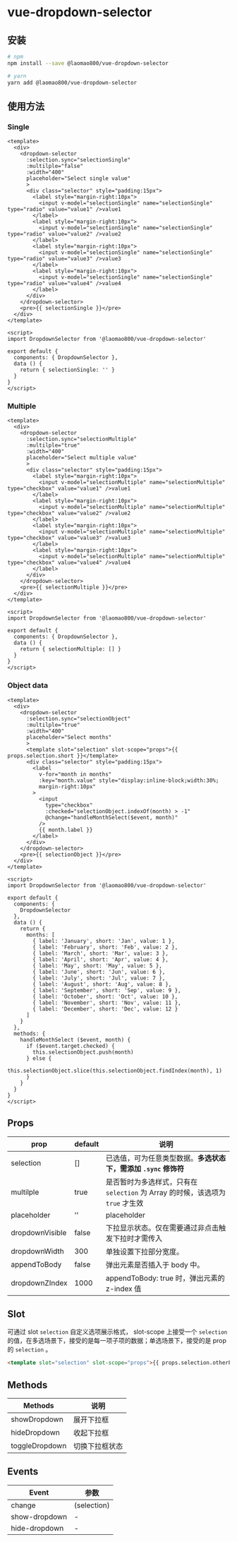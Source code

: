 # vue-dropdown-selector

## 安装

```bash
# npm
npm install --save @laomao800/vue-dropdown-selector

# yarn
yarn add @laomao800/vue-dropdown-selector
```

## 使用方法

### Single

```vue
<template>
  <div>
    <dropdown-selector
      :selection.sync="selectionSingle"
      :multilple="false"
      :width="400"
      placeholder="Select single value"
      >
      <div class="selector" style="padding:15px">
        <label style="margin-right:10px">
          <input v-model="selectionSingle" name="selectionSingle" type="radio" value="value1" />value1
        </label>
        <label style="margin-right:10px">
          <input v-model="selectionSingle" name="selectionSingle" type="radio" value="value2" />value2
        </label>
        <label style="margin-right:10px">
          <input v-model="selectionSingle" name="selectionSingle" type="radio" value="value3" />value3
        </label>
        <label style="margin-right:10px">
          <input v-model="selectionSingle" name="selectionSingle" type="radio" value="value4" />value4
        </label>
      </div>
    </dropdown-selector>
    <pre>{{ selectionSingle }}</pre>
  </div>
</template>

<script>
import DropdownSelector from '@laomao800/vue-dropdown-selector'

export default {
  components: { DropdownSelector },
  data () {
    return { selectionSingle: '' }
  }
}
</script>
```

### Multiple

```vue
<template>
  <div>
    <dropdown-selector
      :selection.sync="selectionMultiple"
      :multilple="true"
      :width="400"
      placeholder="Select multiple value"
      >
      <div class="selector" style="padding:15px">
        <label style="margin-right:10px">
          <input v-model="selectionMultiple" name="selectionMultiple" type="checkbox" value="value1" />value1
        </label>
        <label style="margin-right:10px">
          <input v-model="selectionMultiple" name="selectionMultiple" type="checkbox" value="value2" />value2
        </label>
        <label style="margin-right:10px">
          <input v-model="selectionMultiple" name="selectionMultiple" type="checkbox" value="value3" />value3
        </label>
        <label style="margin-right:10px">
          <input v-model="selectionMultiple" name="selectionMultiple" type="checkbox" value="value4" />value4
        </label>
      </div>
    </dropdown-selector>
    <pre>{{ selectionMultiple }}</pre>
  </div>
</template>

<script>
import DropdownSelector from '@laomao800/vue-dropdown-selector'

export default {
  components: { DropdownSelector },
  data () {
    return { selectionMultiple: [] }
  }
}
</script>
```

### Object data

```vue
<template>
  <div>
    <dropdown-selector
      :selection.sync="selectionObject"
      :multilple="true"
      :width="400"
      placeholder="Select months"
      >
      <template slot="selection" slot-scope="props">{{ props.selection.short }}</template>
      <div class="selector" style="padding:15px">
        <label
          v-for="month in months"
          :key="month.value" style="display:inline-block;width:30%;
          margin-right:10px"
        >
          <input
            type="checkbox"
            :checked="selectionObject.indexOf(month) > -1"
            @change="handleMonthSelect($event, month)"
          />
          {{ month.label }}
        </label>
      </div>
    </dropdown-selector>
    <pre>{{ selectionObject }}</pre>
  </div>
</template>

<script>
import DropdownSelector from '@laomao800/vue-dropdown-selector'

export default {
  components: {
    DropdownSelector
  },
  data () {
    return {
      months: [
        { label: 'January', short: 'Jan', value: 1 },
        { label: 'February', short: 'Feb', value: 2 },
        { label: 'March', short: 'Mar', value: 3 },
        { label: 'April', short: 'Apr', value: 4 },
        { label: 'May', short: 'May', value: 5 },
        { label: 'June', short: 'Jun', value: 6 },
        { label: 'July', short: 'Jul', value: 7 },
        { label: 'August', short: 'Aug', value: 8 },
        { label: 'September', short: 'Sep', value: 9 },
        { label: 'October', short: 'Oct', value: 10 },
        { label: 'November', short: 'Nov', value: 11 },
        { label: 'December', short: 'Dec', value: 12 }
      ]
    }
  },
  methods: {
    handleMonthSelect ($event, month) {
      if ($event.target.checked) {
        this.selectionObject.push(month)
      } else {
        this.selectionObject.slice(this.selectionObject.findIndex(month), 1)
      }
    }
  }
}
</script>
```

## Props

| prop            | default | 说明                                                                           |
| --------------- | ------- | ------------------------------------------------------------------------------ |
| selection       | []      | 已选值，可为任意类型数据。__多选状态下，需添加 `.sync` 修饰符__                |
| multilple       | true    | 是否暂时为多选样式，只有在 `selection` 为 Array 的时候，该选项为 `true` 才生效 |
| placeholder     | ''      | placeholder                                                                    |
| dropdownVisible | false   | 下拉显示状态。仅在需要通过非点击触发下拉时才需传入                             |
| dropdownWidth   | 300     | 单独设置下拉部分宽度。                                                         |
| appendToBody    | false   | 弹出元素是否插入于 body 中。                                                   |
| dropdownZIndex  | 1000    | appendToBody: true 时，弹出元素的 z-index 值                                   |

## Slot

可通过 slot `selection` 自定义选项展示格式， slot-scope 上接受一个 `selection` 的值，在多选场景下，接受的是每一项子项的数据；单选场景下，接受的是 prop 的 `selection` 。

```html
<template slot="selection" slot-scope="props">{{ props.selection.otherPropertyName }}</template>
```

## Methods

| Methods        | 说明           |
| -------------- | -------------- |
| showDropdown   | 展开下拉框     |
| hideDropdown   | 收起下拉框     |
| toggleDropdown | 切换下拉框状态 |

## Events

| Event         | 参数        |
| ------------- | ----------- |
| change        | (selection) |
| show-dropdown | -           |
| hide-dropdown | -           |
